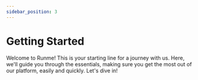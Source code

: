 ```yaml
---
sidebar_position: 3
---
```


# Getting Started

Welcome to Runme! This is your starting line for a journey with us. Here, we'll guide you through the essentials, making sure you get the most out of our platform, easily and quickly. Let's dive in!
